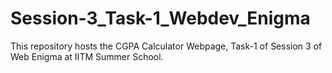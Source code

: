 # Session-3_Task-1_Webdev_Enigma
This repository hosts the CGPA Calculator Webpage, Task-1 of Session 3 of Web Enigma at IITM Summer School.
